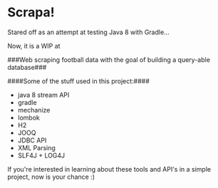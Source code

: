 Scrapa!
======

Stared off as an attempt at testing Java 8 with Gradle...

Now, it is a WIP at

###Web scraping football data with the goal of  building a query-able database###

####Some of the stuff used in this project:####

- java 8 stream API
- gradle
- mechanize
- lombok
- H2
- JOOQ
- JDBC API
- XML Parsing
- SLF4J + LOG4J

If you're interested in learning about these tools and API's in a simple project, now is your chance :)